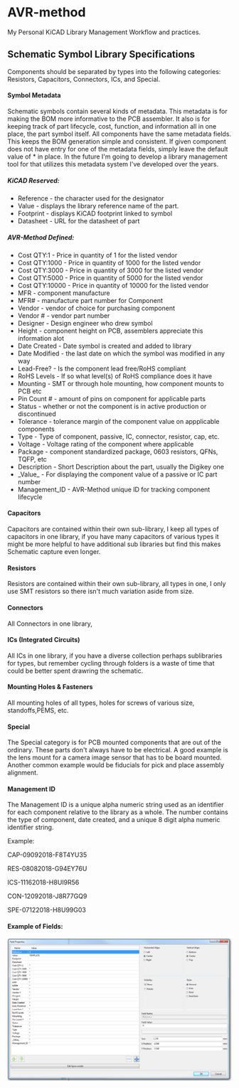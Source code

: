 # AVR-method
My Personal KiCAD Library Management Workflow and practices.

## Schematic Symbol Library Specifications
Components should be separated by types into the following categories:
Resistors, Capacitors, Connectors, ICs, and Special.  
#### Symbol Metadata
Schematic symbols contain several kinds of metadata. This metadata is for
making the BOM more informative to the PCB assembler. It also is for keeping
track of part lifecycle, cost, function, and information all in one place, the
part symbol itself. All components have the same metadata fields. This keeps the BOM generation simple and consistent. If  given component does not have entry for one of the metadata fields, simply leave the default value of * in place. In the future I'm going to develop a library management tool for that utilizes this metadata system I've developed over the years.

##### KiCAD Reserved:
* Reference - the character used for the designator
* Value - displays the library reference name of the part.
* Footprint - displays KiCAD footprint linked to symbol
* Datasheet - URL for the datasheet of part

##### AVR-Method Defined:
* Cost QTY:1 - Price in quantity of 1 for the listed vendor
* Cost QTY:1000 - Price in quantity of 1000 for the listed vendor
* Cost QTY:3000 - Price in quantity of 3000 for the listed vendor
* Cost QTY:5000 - Price in quantity of 5000 for the listed vendor
* Cost QTY:10000 - Price in quantity of 10000 for the listed vendor
* MFR - component manufacture
* MFR# -  manufacture part number for Component
* Vendor - vendor of choice for purchasing component
* Vendor # - vendor part number
* Designer -  Design engineer who drew symbol
* Height - component height on PCB, assemblers appreciate this information alot
* Date Created - Date symbol is created and added to library
* Date Modified - the last date on which the symbol was modified in any way
* Lead-Free? - Is the component lead free/RoHS compliant
* RoHS Levels - If so what level(s) of RoHS compliance does it have
* Mounting - SMT or through hole mounting, how component mounts to PCB etc
* Pin Count # - amount of pins on component for applicable parts
* Status - whether or not the component is in active production or discontinued
* Tolerance - tolerance margin of the component value on appplicable components
* Type - Type of component, passive, IC, connector, resistor, cap, etc.
* Voltage -  Voltage rating of the component where applicable
* Package -  component standardized package, 0603 resistors, QFNs, TQFP, etc
* Description - Short Description about the part, usually the Digikey one
* \_Value\_ - For displaying the component value of a passive or IC part number
* Management_ID - AVR-Method unique ID for tracking component lifecycle

#### Capacitors
Capacitors are contained within their own sub-library, I keep all types of
capacitors in one library, if you have many capacitors of various types it might
be more helpful to have additional sub libraries but find this makes Schematic
capture even longer.

#### Resistors
Resistors are contained within their own sub-library, all types in one, I only
use SMT resistors so there isn't much variation aside from size.

#### Connectors
All Connectors in one library,

#### ICs (Integrated Circuits)
All ICs in one library, if you have a diverse collection perhaps sublibraries for types, but remember cycling through folders is a waste of time that could be better spent drawring the schematic.

#### Mounting Holes & Fasteners
All mounting holes of all types, holes for screws of various size, standoffs,PEMS, etc.

#### Special
The Special category is for PCB mounted components that are out of the ordinary. These parts don't always have to be electrical. A good example is the lens mount for a camera image sensor that has to be board mounted. Another common example would be fiducials for pick and place assembly alignment.

#### Management ID
The Management ID is a unique alpha numeric string used as an identifier for each component relative to the library as a whole. The number contains the type of component, date created, and a unique 8 digit alpha numeric identifier string.

Example:

CAP-09092018-F8T4YU35

RES-08082018-G94EY76U

ICS-11162018-H8UI9R56

CON-12092018-J8R77GQ9

SPE-07122018-H8U99G03

#### Example of Fields:
![alt text](imgs/ICS-example.png "ICs Example")
